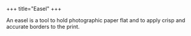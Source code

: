 +++
title="Easel"
+++

An easel is a tool to hold photographic paper flat and to apply crisp and accurate borders to the print.
